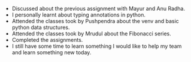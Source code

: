 - Discussed about the previous assignment with Mayur and Anu Radha.
- I personally learnt about typing annotations in python.
- Attended the classes took by Pushpendra about the venv and basic python data structures.
- Attended the classes took by Mrudul about the Fibonacci series.
- Completed the assignments.
- I still have some time to learn something I would like to help my team and learn something new today.
